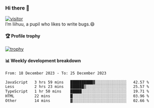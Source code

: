 ### Hi there 👋
[![visitor](https://visitor-badge.glitch.me/badge?page_id=liihuu&right_color=blue)](https://github.com/liihuu)<br>
I’m liihuu, a pupil who likes to write bugs.😄


#### 🏆 Profile trophy
[![trophy](https://github-profile-trophy.vercel.app?username=liihuu&margin-w=16&margin-h=16&rank=-C,-B)](https://github.com/liihuu)


#### 📊 Weekly development breakdown
<!--START_SECTION:waka-->

```txt
From: 18 December 2023 - To: 25 December 2023

JavaScript   3 hrs 59 mins   ██████████▓░░░░░░░░░░░░░░   42.57 %
Less         2 hrs 23 mins   ██████▒░░░░░░░░░░░░░░░░░░   25.57 %
TypeScript   1 hr 50 mins    █████░░░░░░░░░░░░░░░░░░░░   19.71 %
HTML         22 mins         █░░░░░░░░░░░░░░░░░░░░░░░░   03.96 %
Other        14 mins         ▓░░░░░░░░░░░░░░░░░░░░░░░░   02.66 %
```

<!--END_SECTION:waka-->

<!--
**liihuu/liihuu** is a ✨ _special_ ✨ repository because its `README.md` (this file) appears on your GitHub profile.

Here are some ideas to get you started:

- 🔭 I’m currently working on ...
- 🌱 I’m currently learning ...
- 👯 I’m looking to collaborate on ...
- 🤔 I’m looking for help with ...
- 💬 Ask me about ...
- 📫 How to reach me: ...
- 😄 Pronouns: ...
- ⚡ Fun fact: ...
-->
